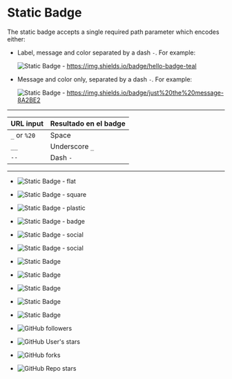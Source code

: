 # Static Badge

The static badge accepts a single required path parameter which encodes either:

- Label, message and color separated by a dash `-`. For example:

    ![Static Badge](https://img.shields.io/badge/hello-badge-teal) - https://img.shields.io/badge/hello-badge-teal

- Message and color only, separated by a dash `-`. For example:

    ![Static Badge](https://img.shields.io/badge/just%20the%20message-8A2BE2) - https://img.shields.io/badge/just%20the%20message-8A2BE2

---

| URL input            | Resultado en el badge |
|---------------------------|------------------------|
| `_` or `%20`               | Space                |
| `__`                      | Underscore `_`         |
| `--`                      | Dash `-`        |

---

- ![Static Badge](https://img.shields.io/badge/hello-badge-teal?style=flat) - flat

- ![Static Badge](https://img.shields.io/badge/hello-badge-teal?style=flat-square) - square

- ![Static Badge](https://img.shields.io/badge/hello-badge-teal?style=plastic) - plastic

- ![Static Badge](https://img.shields.io/badge/hello-badge-teal?style=for-the-badge) - badge

- ![Static Badge](https://img.shields.io/badge/hello-badge-teal?style=social) - social

- ![Static Badge](https://img.shields.io/badge/hello-badge-teal?style=social) - social

- ![Static Badge](https://img.shields.io/badge/Languague-Dart-blue?style=for-the-badge&logo=Dart)

- ![Static Badge](https://img.shields.io/badge/Framework-Flutter-blue?style=for-the-badge&logo=Flutter)

- ![Static Badge](https://img.shields.io/badge/Backend-Firebase-yellow?style=for-the-badge&logo=Firebase)

- ![Static Badge](https://img.shields.io/badge/Platform-Android-teal?style=for-the-badge&logo=Android)

- ![Static Badge](https://img.shields.io/badge/Platform-iOS-white?style=for-the-badge&logo=iOS)

- ![GitHub followers](https://img.shields.io/github/followers/bluefeatherdev)

- ![GitHub User's stars](https://img.shields.io/github/stars/bluefeatherdev)

- ![GitHub forks](https://img.shields.io/github/forks/bluefeatherdev/hello-markdown)

- ![GitHub Repo stars](https://img.shields.io/github/stars/bluefeatherdev/hello-markdown)

